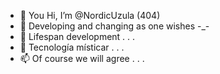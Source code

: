 - 👋 You Hi, I’m @NordicUzula (404)
- 👀 Developing and changing as one wishes -_-
- 🌱 Lifespan development . . .
- 💞️ Tecnología místicar . . .
- 📫 Of course we will agree . . .

<!---
NordicUzula/NordicUzula is a ✨ special ✨ repository because its `README.md` (this file) appears on your GitHub profile.
You can click the Preview link to take a look at your changes.
--->
